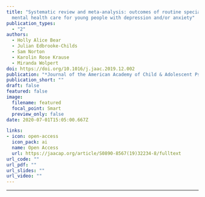 ```yaml
---
title: "Systematic review and meta-analysis: outcomes of routine specialist
  mental health care for young people with depression and/or anxiety"
publication_types:
  - "2"
authors:
  - Holly Alice Bear
  - Julian Edbrooke-Childs
  - Sam Norton
  - Karolin Rose Krause
  - Miranda Wolpert
doi: https://doi.org/10.1016/j.jaac.2019.12.002
publication: "*Journal of the American Academy of Child & Adolescent Psychiatry, 59*(7), 810-841"
publication_short: ""
draft: false
featured: false
image:
  filename: featured
  focal_point: Smart
  preview_only: false
date: 2020-07-01T15:05:00.667Z

links:
- icon: open-access
  icon_pack: ai
  name: Open Access
  url: https://jaacap.org/article/S0890-8567(19)32234-8/fulltext
url_code: ""
url_pdf: ""
url_slides: ""
url_video: ""
---
```

---

